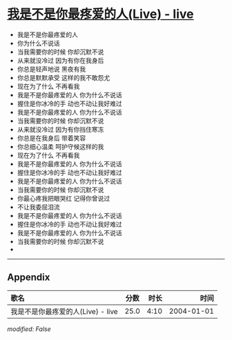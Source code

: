 # [我是不是你最疼爱的人(Live) - live](https://music.163.com/song?id=66535)

* 我是不是你最疼爱的人
* 你为什么不说话
* 当我需要你的时候 你却沉默不说
* 从来就没冷过 因为有你在我身后
* 你总是轻声地说 黑夜有我
* 你总是默默承受 这样的我不敢怨尤
* 现在为了什么 不再看我
* 我是不是你最疼爱的人 你为什么不说话
* 握住是你冰冷的手 动也不动让我好难过
* 我是不是你最疼爱的人 你为什么不说话
* 当我需要你的时候 你却沉默不说
* 从来就没冷过 因为有你挡住寒冻
* 你总是在我身后 带着笑容
* 你总细心温柔 呵护守候这样的我
* 现在为了什么 不再看我
* 我是不是你最疼爱的人 你为什么不说话
* 握住是你冰冷的手 动也不动让我好难过
* 我是不是你最疼爱的人 你为什么不说话
* 当我需要你的时候 你却沉默不说
* 你最心疼我把眼哭红 记得你曾说过
* 不让我委屈泪流
* 我是不是你最疼爱的人 你为什么不说话
* 握住是你冰冷的手 动也不动让我好难过
* 我是不是你最疼爱的人 你为什么不说话
* 当我需要你的时候 你却沉默不说
* 


---

## Appendix

|歌名|分数|时长|时间|
|:---|:---:|---:|---:|
|我是不是你最疼爱的人(Live) - live|25.0|4:10|2004-01-01

*modified: False*